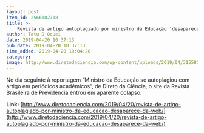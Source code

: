 ```yaml
---
layout: post
item_id: 2566182718
title: >-
    Revista de artigo autoplagiado por ministro da Educação ‘desaparece’ da web
author: Tatu D'Oquei
date: 2019-04-20 10:37:13
pub_date: 2019-04-20 10:37:13
time_added: 2019-04-20 19:04:20
category: 
image: http://www.diretodaciencia.com/wp-content/uploads/2019/04/31558507967_808edca66a_o.jpg
---
```


No dia seguinte à reportagem “Ministro da Educação se autoplagiou com artigo em periódicos acadêmicos”, de Direto da Ciência, o site da Revista Brasileira de Previdência entrou em aparente colapso.

**Link:** [http://www.diretodaciencia.com/2019/04/20/revista-de-artigo-autoplagiado-por-ministro-da-educacao-desaparece-da-web/](http://www.diretodaciencia.com/2019/04/20/revista-de-artigo-autoplagiado-por-ministro-da-educacao-desaparece-da-web/)

